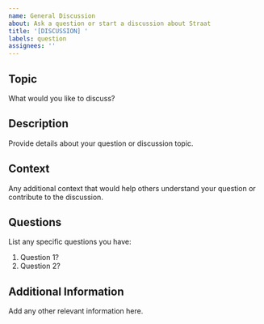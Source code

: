 ```yaml
---
name: General Discussion
about: Ask a question or start a discussion about Straat
title: '[DISCUSSION] '
labels: question
assignees: ''
---
```


## Topic
What would you like to discuss?

## Description
Provide details about your question or discussion topic.

## Context
Any additional context that would help others understand your question or contribute to the discussion.

## Questions
List any specific questions you have:
1. Question 1?
2. Question 2?

## Additional Information
Add any other relevant information here.
